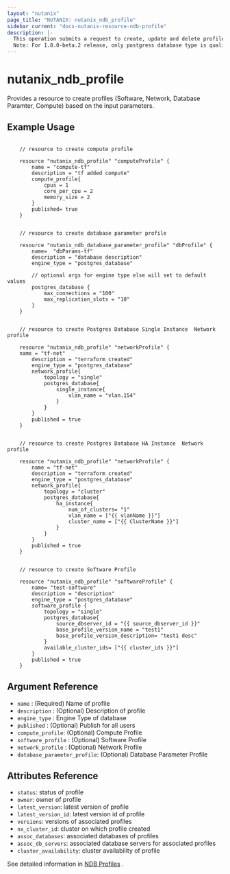 ```yaml
---
layout: "nutanix"
page_title: "NUTANIX: nutanix_ndb_profile"
sidebar_current: "docs-nutanix-resource-ndb-profile"
description: |-
  This operation submits a request to create, update and delete profiles in Nutanix database service (NDB).
  Note: For 1.8.0-beta.2 release, only postgress database type is qualified and officially supported.
---
```


# nutanix_ndb_profile

Provides a resource to create profiles (Software, Network, Database Paramter, Compute) based on the input parameters. 

## Example Usage

```hcl

    // resource to create compute profile

    resource "nutanix_ndb_profile" "computeProfile" {
        name = "compute-tf"
        description = "tf added compute"
        compute_profile{
            cpus = 1
            core_per_cpu = 2
            memory_size = 2
        }
        published= true
    }


    // resource to create database parameter profile

    resource "nutanix_ndb_database_parameter_profile" "dbProfile" {
        name=  "dbParams-tf"
        description = "database description"
        engine_type = "postgres_database"

        // optional args for engine type else will set to default values
        postgres_database {
            max_connections = "100"
            max_replication_slots = "10"
        }
    }


    // resource to create Postgres Database Single Instance  Network profile
    
    resource "nutanix_ndb_profile" "networkProfile" {
    name = "tf-net"
        description = "terraform created"
        engine_type = "postgres_database"
        network_profile{
            topology = "single"
            postgres_database{  
                single_instance{
                    vlan_name = "vlan.154"
                }
            }
        }
        published = true
    }


    // resource to create Postgres Database HA Instance  Network profile

    resource "nutanix_ndb_profile" "networkProfile" {
        name = "tf-net"
        description = "terraform created"
        engine_type = "postgres_database"
        network_profile{
            topology = "cluster"
            postgres_database{  
                ha_instance{
                    num_of_clusters= "1"
                    vlan_name = ["{{ vlanName }}"]
                    cluster_name = ["{{ ClusterName }}"]
                }
            }
        }
        published = true
    }
    

    // resource to create Software Profile

    resource "nutanix_ndb_profile" "softwareProfile" {
        name= "test-software"
        description = "description"
        engine_type = "postgres_database"
        software_profile {
            topology = "single"
            postgres_database{
                source_dbserver_id = "{{ source_dbserver_id }}"
                base_profile_version_name = "test1"
                base_profile_version_description= "test1 desc"
            }
            available_cluster_ids= ["{{ cluster_ids }}"]
        }
        published = true
    }
``` 

## Argument Reference
* `name` : (Required) Name of profile
* `description` : (Optional) Description of profile
* `engine_type` : Engine Type of database
* `published` : (Optional) Publish for all users 
* `compute_profile`: (Optional) Compute Profile
* `software_profile` : (Optional) Software Profile
* `network_profile` : (Optional) Network Profile
* `database_parameter_profile`:  (Optional) Database Parameter Profile

## Attributes Reference

* `status`: status of profile
* `owner`: owner  of profile
* `latest_version`: latest version of profile 
* `latest_version_id`: latest version id of profile
* `versions`: versions of associated profiles
* `nx_cluster_id`: cluster on which profile created
* `assoc_databases`: associated databases of profiles
* `assoc_db_servers`: associated database servers for associated profiles
* `cluster_availability`: cluster availability of profile


See detailed information in [NDB Profiles](https://www.nutanix.dev/api_references/ndb/#/a626231269b79-create-a-profile) .

